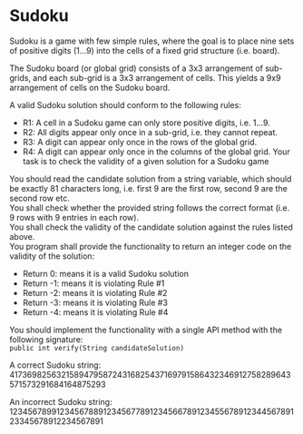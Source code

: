 # Sudoku
Sudoku is a game with few simple rules, where the goal is to place nine sets of positive digits (1...9) into the cells of a fixed grid structure (i.e. board).

The Sudoku board (or global grid) consists of a 3x3 arrangement of sub-grids, and each sub-grid is a 3x3 arrangement of cells. This yields a 9x9 arrangement of cells on the Sudoku board.

A valid Sudoku solution should conform to the following rules:

- R1: A cell in a Sudoku game can only store positive digits, i.e. 1...9.
- R2: All digits appear only once in a sub-grid, i.e. they cannot repeat.
- R3: A digit can appear only once in the rows of the global grid.
- R4: A digit can appear only once in the columns of the global grid.
Your task is to check the validity of a given solution for a Sudoku game

You should read the candidate solution from a string variable, which should be exactly 81 characters long, i.e. first 9 are the first row, second 9 are the second row etc.  
You shall check whether the provided string follows the correct format (i.e. 9 rows with 9 entries in each row).  
You shall check the validity of the candidate solution against the rules listed above.  
You program shall provide the functionality to return an integer code on the validity of the solution:
- Return 0: means it is a valid Sudoku solution
- Return -1: means it is violating Rule #1
- Return -2: means it is violating Rule #2
- Return -3: means it is violating Rule #3
- Return -4: means it is violating Rule #4

You should implement the functionality with a single API method with the following signature:  
`public int verify(String candidateSolution)`

A correct Sudoku string: 417369825632158947958724316825437169791586432346912758289643571573291684164875293

An incorrect Sudoku string: 123456789912345678891234567789123456678912345567891234456789123345678912234567891
